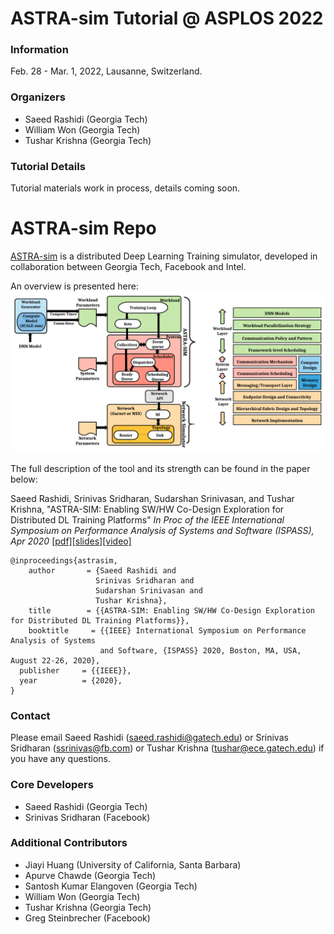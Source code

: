 # ASTRA-sim Tutorial @ ASPLOS 2022
### Information
Feb. 28 - Mar. 1, 2022, Lausanne, Switzerland.

### Organizers
* Saeed Rashidi (Georgia Tech)
* William Won (Georgia Tech)
* Tushar Krishna (Georgia Tech)

### Tutorial Details
Tutorial materials work in process, details coming soon.

# ASTRA-sim Repo
[ASTRA-sim](https://github.com/astra-sim/astra-sim) is a distributed Deep Learning Training simulator, developed in collaboration between Georgia Tech, Facebook and Intel.

An overview is presented here:
![alt text](assets/images/astrasim_overview_codesign.png)

The full description of the tool and its strength can be found in the paper below:

Saeed Rashidi, Srinivas Sridharan, Sudarshan Srinivasan, and Tushar Krishna,
"ASTRA-SIM: Enabling SW/HW Co-Design Exploration for Distributed DL Training Platforms"
*In Proc of the IEEE International Symposium on Performance Analysis of Systems and Software (ISPASS), Apr 2020*
[[pdf]](https://sites.gatech.edu/ece-synergy/files/2020/08/astrasim_ispass2020.pdf)[[slides]](https://cpb-us-w2.wpmucdn.com/sites.gatech.edu/dist/c/332/files/2020/08/ISPASS2020-ASTRA-SIM_talk.pdf)[[video]](https://www.youtube.com/watch?v=S-HE9yBv8_I&list=PLHJB2bhmgB7crXM7wBKIDi7OEa0UTZtrR&index=10)

```
@inproceedings{astrasim,
    author       = {Saeed Rashidi and
                   Srinivas Sridharan and
                   Sudarshan Srinivasan and
                   Tushar Krishna},
    title        = {{ASTRA-SIM: Enabling SW/HW Co-Design Exploration for Distributed DL Training Platforms}},
    booktitle     = {{IEEE} International Symposium on Performance Analysis of Systems
                    and Software, {ISPASS} 2020, Boston, MA, USA, August 22-26, 2020},
  publisher     = {{IEEE}},
  year          = {2020},
}
```

### Contact ###
Please email Saeed Rashidi (saeed.rashidi@gatech.edu) or Srinivas Sridharan (ssrinivas@fb.com) or Tushar Krishna (tushar@ece.gatech.edu) if you have any questions.

### Core Developers ###
* Saeed Rashidi (Georgia Tech)
* Srinivas Sridharan (Facebook)

### Additional Contributors ###
* Jiayi Huang (University of California, Santa Barbara)
* Apurve Chawde (Georgia Tech)
* Santosh Kumar Elangoven (Georgia Tech)
* William Won (Georgia Tech)
* Tushar Krishna (Georgia Tech)
* Greg Steinbrecher (Facebook)
